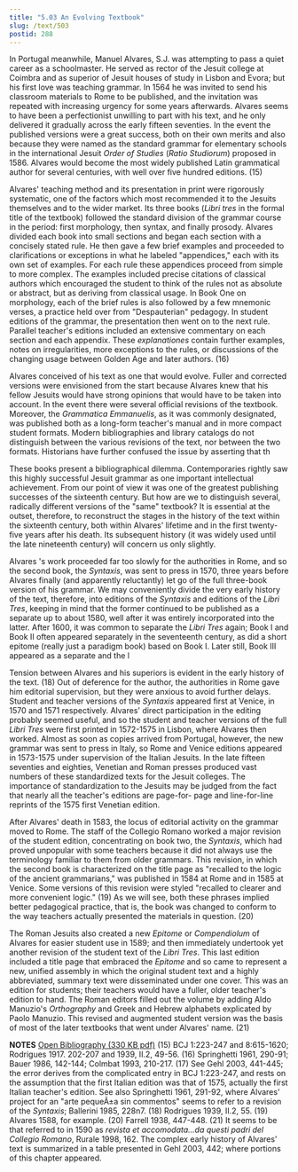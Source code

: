 ```yaml
---
title: "5.03 An Evolving Textbook"
slug: /text/503
postid: 288
---
```

In Portugal meanwhile, Manuel Alvares, S.J. was attempting to pass a quiet career as a schoolmaster. He served as rector of the Jesuit college at Coimbra and as superior of Jesuit houses of study in Lisbon and Evora; but his first love was teaching grammar. In 1564 he was invited to send his classroom materials to Rome to be published, and the invitation was repeated with increasing urgency for some years afterwards. Alvares seems to have been a perfectionist unwilling to part with his text, and he only delivered it gradually across the early fifteen seventies. In the event the published versions were a great success, both on their own merits and also because they were named as the standard grammar for elementary schools in the international Jesuit <em>Order of Studies</em> (<em>Ratio Studiorum</em>) proposed in 1586. Alvares would become the most widely published Latin grammatical author for several centuries, with well over five hundred editions. (15)

Alvares' teaching method and its presentation in print were rigorously systematic, one of the factors which most recommended it to the Jesuits themselves and to the wider market. Its three books (<em>Libri tres</em> in the formal title of the textbook) followed the standard division of the grammar course in the period: first morphology, then syntax, and finally prosody. Alvares divided each book into small sections and began each section with a concisely stated rule. He then gave a few brief examples and proceeded to clarifications or exceptions in what he labeled "appendices," each with its own set of examples. For each rule these appendices proceed from simple to more complex. The examples included precise citations of classical authors which encouraged the student to think of the rules not as absolute or abstract, but as deriving from classical usage. In Book One on morphology, each of the brief rules is also followed by a few mnemonic verses, a practice held over from "Despauterian" pedagogy. In student editions of the grammar, the presentation then went on to the next rule. Parallel teacher's editions included an extensive commentary on each section and each appendix. These <em>explanationes</em> contain further examples, notes on irregularities, more exceptions to the rules, or discussions of the changing usage between Golden Age and later authors. (16)

Alvares conceived of his text as one that would evolve. Fuller and corrected versions were envisioned from the start because Alvares knew that his fellow Jesuits would have strong opinions that would have to be taken into account. In the event there were several official revisions of the textbook. Moreover, the <em>Grammatica Emmanuelis</em>, as it was commonly designated, was published both as a long-form teacher's manual and in more compact student formats. Modern bibliographies and library catalogs do not distinguish between the various revisions of the text, nor between the two formats. Historians have further confused the issue by asserting that th

These books present a bibliographical dilemma. Contemporaries rightly saw this highly successful Jesuit grammar as one important intellectual achievement. From our point of view it was one of the greatest publishing successes of the sixteenth century. But how are we to distinguish several, radically different versions of the "same" textbook? It is essential at the outset, therefore, to reconstruct the stages in the history of the text within the sixteenth century, both within Alvares' lifetime and in the first twenty-five years after his death. Its subsequent history (it was widely used until the late nineteenth century) will concern us only slightly.

Alvares 's work proceeded far too slowly for the authorities in Rome, and so the second book, the <em>Syntaxis</em>, was sent to press in 1570, three years before Alvares finally (and apparently reluctantly) let go of the full three-book version of his grammar. We may conveniently divide the very early history of the text, therefore, into editions of the <em>Syntaxis</em> and editions of the <em>Libri Tres</em>, keeping in mind that the former continued to be published as a separate up to about 1580, well after it was entirely incorporated into the latter. After 1600, it was common to separate the <em>Libri Tres</em> again; Book I and Book II often appeared separately in the seventeenth century, as did a short epitome (really just a paradigm book) based on Book I. Later still, Book III appeared as a separate and the l

Tension between Alvares and his superiors is evident in the early history of the text. (18) Out of deference for the author, the authorities in Rome gave him editorial supervision, but they were anxious to avoid further delays. Student and teacher versions of the <em>Syntaxis</em> appeared first at Venice, in 1570 and 1571 respectively. Alvares' direct participation in the editing probably seemed useful, and so the student and teacher versions of the full <em>Libri Tres</em> were first printed in 1572-1575 in Lisbon, where Alvares then worked. Almost as soon as copies arrived from Portugal, however, the new grammar was sent to press in Italy, so Rome and Venice editions appeared in 1573-1575 under supervision of the Italian Jesuits. In the late fifteen seventies and eighties, Venetian and Roman presses produced vast numbers of these standardized texts for the Jesuit colleges. The importance of standardization to the Jesuits may be judged from the fact that nearly all the teacher's editions are page-for- page and line-for-line reprints of the 1575 first Venetian edition.

After Alvares' death in 1583, the locus of editorial activity on the grammar moved to Rome. The staff of the Collegio Romano worked a major revision of the student edition, concentrating on book two, the <em>Syntaxis</em>, which had proved unpopular with some teachers because it did not always use the terminology familiar to them from older grammars. This revision, in which the second book is characterized on the title page as "recalled to the logic of the ancient grammarians," was published in 1584 at Rome and in 1585 at Venice. Some versions of this revision were styled "recalled to clearer and more convenient logic." (19) As we will see, both these phrases implied better pedagogical practice, that is, the book was changed to conform to the way teachers actually presented the materials in question. (20)

The Roman Jesuits also created a new <em>Epitome</em> or <em>Compendiolum</em> of Alvares for easier student use in 1589; and then immediately undertook yet another revision of the student text of the <em>Libri Tres</em>. This last edition included a title page that embraced the <em>Epitome</em> and so came to represent a new, unified assembly in which the original student text and a highly abbreviated, summary text were disseminated under one cover. This was an edition for students; their teachers would have a fuller, older teacher's edition to hand. The Roman editors filled out the volume by adding Aldo Manuzio's <em>Orthography</em> and Greek and Hebrew alphabets explicated by Paolo Manuzio. This revised and augmented student version was the basis of most of the later textbooks that went under Alvares' name. (21)

<strong>NOTES</strong>
<a href="http://www.humanismforsale.org/bibliography.pdf" target="new">Open Bibliography (330 KB pdf)</a>
(15) BCJ 1:223-247 and 8:615-1620; Rodrigues 1917. 202-207 and 1939, II.2, 49-56.
(16) Springhetti 1961, 290-91; Bauer 1986, 142-144; Colmbat 1993, 210-217.
(17) See Gehl 2003, 441-445; the error derives from the complicated entry in BCJ 1:223-247, and rests on the assumption that the first Italian edition was that of 1575, actually the first Italian teacher's edition. See also Springhetti 1961, 291-92, where Alvares' project for an "arte pequeÃ±a sin commentos" seems to refer to a revision of the <em>Syntaxis</em>; Ballerini 1985, 228n7.
(18) Rodrigues 1939, II.2, 55.
(19) Alvares 1588, for example.
(20) Farrell 1938, 447-448.
(21) It seems to be that referred to in 1590 as <em>revista et accomodata...da questi padri del Collegio Romano</em>, Rurale 1998, 162. The complex early history of Alvares' text is summarized in a table presented in Gehl 2003, 442; where portions of this chapter appeared.
